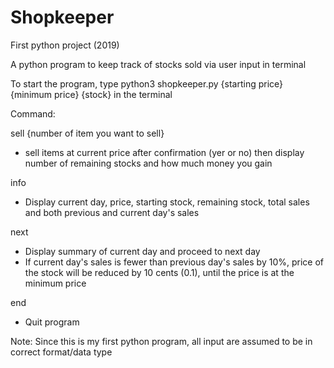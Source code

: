 # Shopkeeper
First python project (2019)

A python program to keep track of stocks sold via user input in terminal

To start the program, type python3 shopkeeper.py {starting price} {minimum price} {stock} in the terminal

Command:

sell {number of item you want to sell}
- sell items at current price after confirmation (yer or no) then display number of remaining stocks and how much money you gain

info
- Display current day, price, starting stock, remaining stock, total sales and both previous and current day's sales

next
- Display summary of current day and proceed to next day
- If current day's sales is fewer than previous day's sales by 10%, price of the stock will be reduced by 10 cents (0.1), 
  until the price is at the minimum price

end
- Quit program

Note: Since this is my first python program, all input are assumed to be in correct format/data type

